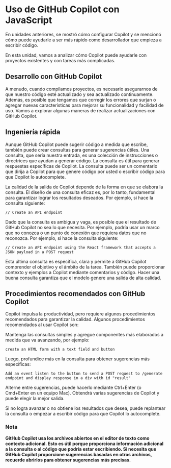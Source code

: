 # Uso de GitHub Copilot con JavaScript

En unidades anteriores, se mostró cómo configurar Copilot y se mencionó cómo puede ayudarle a ser más rápido como desarrollador que empieza a escribir código.

En esta unidad, vamos a analizar cómo Copilot puede ayudarle con proyectos existentes y con tareas más complicadas.

## Desarrollo con GitHub Copilot

A menudo, cuando compilamos proyectos, es necesario asegurarnos de que nuestro código esté actualizado y sea actualizado continuamente. Además, es posible que tengamos que corregir los errores que surjan o agregar nuevas características para mejorar su funcionalidad y facilidad de uso. Vamos a explorar algunas maneras de realizar actualizaciones con GitHub Copilot.

## Ingeniería rápida

Aunque GitHub Copilot puede sugerir código a medida que escribe, también puede crear consultas para generar sugerencias útiles. Una consulta, que sería nuestra entrada, es una colección de instrucciones o directrices que ayudan a generar código. La consulta es útil para generar respuestas específicas de Copilot. La consulta puede ser un comentario que dirija a Copilot para que genere código por usted o escribir código para que Copilot lo autocomplete.

La calidad de la salida de Copilot depende de la forma en que se elabora la consulta. El diseño de una consulta eficaz es, por lo tanto, fundamental para garantizar lograr los resultados deseados. Por ejemplo, si hace la consulta siguiente:

    // Create an API endpoint

Dado que la consulta es ambigua y vaga, es posible que el resultado de GitHub Copilot no sea lo que necesita. Por ejemplo, podría usar un marco que no conozca o un punto de conexión que requiera datos que no reconozca. Por ejemplo, si hace la consulta siguiente:

    // Create an API endpoint using the React framework that accepts a JSON payload in a POST request

Esta última consulta es específica, clara y permite a GitHub Copilot comprender el objetivo y el ámbito de la tarea. También puede proporcionar contexto y ejemplos a Copilot mediante comentarios y código. Hacer una buena consulta garantiza que el modelo genere una salida de alta calidad.

## Procedimientos recomendados con GitHub Copilot

Copilot impulsa la productividad, pero requiere algunos procedimientos recomendados para garantizar la calidad. Algunos procedimientos recomendados al usar Copilot son:

Mantenga las consultas simples y agregue componentes más elaborados a medida que va avanzando, por ejemplo:

    create an HTML form with a text field and button

Luego, profundice más en la consulta para obtener sugerencias más específicas:

    Add an event listen to the button to send a POST request to /generate endpoint and display response in a div with id "result"

Alterne entre sugerencias, puede hacerlo mediante Ctrl+Enter (o Cmd+Enter en un equipo Mac). Obtendrá varias sugerencias de Copilot y puede elegir la mejor salida.

Si no logra avanzar o no obtiene los resultados que desea, puede replantear la consulta o empezar a escribir código para que Copilot lo autocomplete.

### **Nota**

**GitHub Copilot usa los archivos abiertos en el editor de texto como contexto adicional. Esto es útil porque proporciona información adicional a la consulta o al código que podría estar escribiendo. Si necesita que GitHub Copilot proporcione sugerencias basadas en otros archivos, recuerde abrirlos para obtener sugerencias más precisas.**
